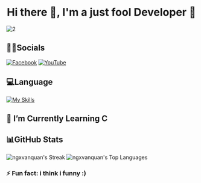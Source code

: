 <h1 align="center">Hi there 👋, I'm a just fool Developer 🥵</h1>

![2](https://media4.giphy.com/media/2IudUHdI075HL02Pkk/giphy.gif?cid=ecf05e4735jzfzarwjmztqftxleqt83pl90s4d8zlgh9xsu7&ep=v1_gifs_search&rid=giphy.gif&ct=g) 

## 👨‍💼Socials
[![Facebook](https://img.shields.io/badge/Facebook-%231877F2.svg?logo=Facebook&logoColor=white)](https://facebook.com/ngxvanquan) [![YouTube](https://img.shields.io/badge/YouTube-%23FF0000.svg?logo=YouTube&logoColor=white)](https://www.youtube.com/@ngxvanquan)

## 💻Language
[![My Skills](https://skillicons.dev/icons?i=js,html,css,sass,nodejs,vscode,neovim,arduino,linux,c)](https://skillicons.dev)

## 🌱 I’m Currently Learning C

## 📊GitHub Stats
![ngxvanquan's Streak](https://github-readme-streak-stats.herokuapp.com/?user=ngxvanquan&theme=vue-dark&hide_border=true)
![ngxvanquan's Top Languages](https://github-readme-stats.vercel.app/api/top-langs/?username=ngxvanquan&theme=vue-dark&show_icons=true&hide_border=true&layout=compact)

### ⚡ Fun fact: i think i funny :)


<!--
**ngxvanquan/ngxvanquan** is a ✨ _special_ ✨ repository because its `README.md` (this file) appears on your GitHub profile.

Here are some ideas to get you started:

- 🔭 I’m currently working on ...
- 🌱 I’m currently learning ...
- 👯 I’m looking to collaborate on ...
- 🤔 I’m looking for help with ...
- 💬 Ask me about ...
- 📫 How to reach me: ...
- 😄 Pronouns: ...
- ⚡ Fun fact: ...
-->
